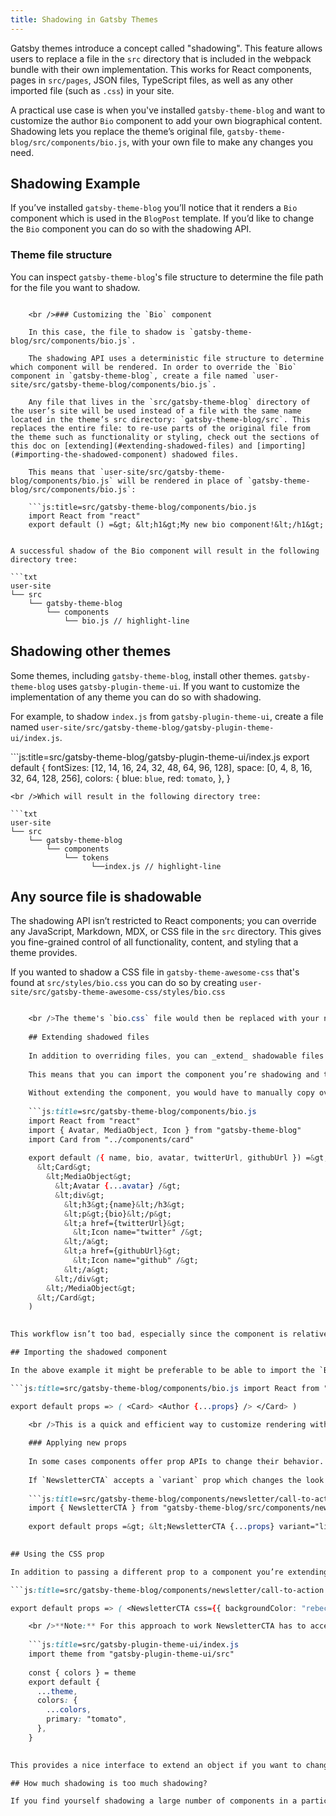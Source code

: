```yaml
---
title: Shadowing in Gatsby Themes
---
```


Gatsby themes introduce a concept called "shadowing". This feature allows users to replace a file in the `src` directory that is included in the webpack bundle with their own implementation. This works for React components, pages in `src/pages`, JSON files, TypeScript files, as well as any other imported file (such as `.css`) in your site.

A practical use case is when you've installed `gatsby-theme-blog` and want to customize the author `Bio` component to add your own biographical content. Shadowing lets you replace the theme’s original file, `gatsby-theme-blog/src/components/bio.js`, with your own file to make any changes you need.

## Shadowing Example

If you’ve installed `gatsby-theme-blog` you’ll notice that it renders a `Bio` component which is used in the `BlogPost` template. If you’d like to change the `Bio` component you can do so with the shadowing API.

### Theme file structure

You can inspect `gatsby-theme-blog`'s file structure to determine the file path for the file you want to shadow.

```txt:title="tree gatsby-theme-blog" ├── gatsby-config.js ├── gatsby-node.js └── src ├── components │ ├── bio-content.js │ ├── bio.js // highlight-line │ ├── header.js │ ├── headings.js │ ├── home-footer.js │ ├── layout.js │ ├── post-footer.js │ ├── post.js │ ├── posts.js │ ├── seo.js │ └── switch.js ├── gatsby-plugin-theme-ui │ ├── colors.js │ ├── components.js │ ├── index.js │ ├── prism.js │ ├── styles.js │ └── typography.js └── templates ├── post.js └── posts.js

    <br />### Customizing the `Bio` component
    
    In this case, the file to shadow is `gatsby-theme-blog/src/components/bio.js`.
    
    The shadowing API uses a deterministic file structure to determine which component will be rendered. In order to override the `Bio` component in `gatsby-theme-blog`, create a file named `user-site/src/gatsby-theme-blog/components/bio.js`.
    
    Any file that lives in the `src/gatsby-theme-blog` directory of the user’s site will be used instead of a file with the same name located in the theme’s src directory: `gatsby-theme-blog/src`. This replaces the entire file: to re-use parts of the original file from the theme such as functionality or styling, check out the sections of this doc on [extending](#extending-shadowed-files) and [importing](#importing-the-shadowed-component) shadowed files.
    
    This means that `user-site/src/gatsby-theme-blog/components/bio.js` will be rendered in place of `gatsby-theme-blog/src/components/bio.js`:
    
    ```js:title=src/gatsby-theme-blog/components/bio.js
    import React from "react"
    export default () =&gt; &lt;h1&gt;My new bio component!&lt;/h1&gt;
    

A successful shadow of the Bio component will result in the following directory tree:

```txt
user-site
└── src
    └── gatsby-theme-blog
        └── components
            └── bio.js // highlight-line
```

## Shadowing other themes

Some themes, including `gatsby-theme-blog`, install other themes. `gatsby-theme-blog` uses `gatsby-plugin-theme-ui`. If you want to customize the implementation of any theme you can do so with shadowing.

For example, to shadow `index.js` from `gatsby-plugin-theme-ui`, create a file named `user-site/src/gatsby-theme-blog/gatsby-plugin-theme-ui/index.js`.

```js:title=src/gatsby-theme-blog/gatsby-plugin-theme-ui/index.js export default { fontSizes: [12, 14, 16, 24, 32, 48, 64, 96, 128], space: [0, 4, 8, 16, 32, 64, 128, 256], colors: { blue: `blue`, red: `tomato`, }, }

    <br />Which will result in the following directory tree:
    
    ```txt
    user-site
    └── src
        └── gatsby-theme-blog
            └── components
                └── tokens
                      └──index.js // highlight-line
    

## Any source file is shadowable

The shadowing API isn’t restricted to React components; you can override any JavaScript, Markdown, MDX, or CSS file in the `src` directory. This gives you fine-grained control of all functionality, content, and styling that a theme provides.

If you wanted to shadow a CSS file in `gatsby-theme-awesome-css` that's found at `src/styles/bio.css` you can do so by creating `user-site/src/gatsby-theme-awesome-css/styles/bio.css`

```js:title=user-site/src/gatsby-theme-awesome-css/styles/bio.css .bio { border: 10px solid tomato; }

    <br />The theme's `bio.css` file would then be replaced with your new CSS file.
    
    ## Extending shadowed files
    
    In addition to overriding files, you can _extend_ shadowable files.
    
    This means that you can import the component you’re shadowing and then render it. Consider a scenario where you have a custom `Card` component that you want to wrap the author’s bio in.
    
    Without extending the component, you would have to manually copy over the entire component implementation from the theme to wrap it with your custom shadowed component. It might look something like:
    
    ```js:title=src/gatsby-theme-blog/components/bio.js
    import React from "react"
    import { Avatar, MediaObject, Icon } from "gatsby-theme-blog"
    import Card from "../components/card"
    
    export default ({ name, bio, avatar, twitterUrl, githubUrl }) =&gt; (
      &lt;Card&gt;
        &lt;MediaObject&gt;
          &lt;Avatar {...avatar} /&gt;
          &lt;div&gt;
            &lt;h3&gt;{name}&lt;/h3&gt;
            &lt;p&gt;{bio}&lt;/p&gt;
            &lt;a href={twitterUrl}&gt;
              &lt;Icon name="twitter" /&gt;
            &lt;/a&gt;
            &lt;a href={githubUrl}&gt;
              &lt;Icon name="github" /&gt;
            &lt;/a&gt;
          &lt;/div&gt;
        &lt;/MediaObject&gt;
      &lt;/Card&gt;
    )
    

This workflow isn’t too bad, especially since the component is relatively straightforward. However, it could be optimized in scenarios where you want to wrap a component or pass a different prop without having to worry about the component’s internals.

## Importing the shadowed component

In the above example it might be preferable to be able to import the `Bio` component and wrap it with your `Card`. When importing, you can do the following instead:

```js:title=src/gatsby-theme-blog/components/bio.js import React from "react" import { Author } from "gatsby-theme-blog/src/components/bio" import Card from "../components/card"

export default props => ( <Card> <Author {...props} /> </Card> )

    <br />This is a quick and efficient way to customize rendering without needing to worry about the implementation details of the component you’re looking to customize. Importing the shadowed component means you can use composition, leveraging a great feature from React.
    
    ### Applying new props
    
    In some cases components offer prop APIs to change their behavior. With component extending you can import that component and then add your new prop to change it.
    
    If `NewsletterCTA` accepts a `variant` prop which changes the look and colors of the call to action, you can use it when you extend the component. Below, `NewsletterCTA` is re-exported and `variant="link"` is added in the shadowed file to override its default value.
    
    ```js:title=src/gatsby-theme-blog/components/newsletter/call-to-action.js
    import { NewsletterCTA } from "gatsby-theme-blog/src/components/newsletter"
    
    export default props =&gt; &lt;NewsletterCTA {...props} variant="link" /&gt;
    

## Using the CSS prop

In addition to passing a different prop to a component you’re extending, you might want to apply CSS using the [Emotion CSS prop](/docs/emotion/). This will allow you to change the styling of a particular component without changing any of its functionality.

```js:title=src/gatsby-theme-blog/components/newsletter/call-to-action.js import { NewsletterCTA } from "gatsby-theme-blog/src/components/newsletter"

export default props => ( <NewsletterCTA css={{ backgroundColor: "rebeccapurple", color: "white", boxShadow: "none", }} {...props} /> )

    <br />**Note:** For this approach to work NewsletterCTA has to accept a `className` property to apply styles after the CSS prop is transformed by the Emotion babel plugin.
    
    ```js:title=src/gatsby-plugin-theme-ui/index.js
    import theme from "gatsby-plugin-theme-ui/src"
    
    const { colors } = theme
    export default {
      ...theme,
      colors: {
        ...colors,
        primary: "tomato",
      },
    }
    

This provides a nice interface to extend an object if you want to change a couple values from the defaults.

## How much shadowing is too much shadowing?

If you find yourself shadowing a large number of components in a particular theme, it might make sense to fork and modify the theme instead. The official Gatsby themes support this pattern using a set of `-core` themes. For example, `gatsby-theme-blog` relies on `gatsby-theme-blog-core` so you can fork `gatsby-theme-blog` (or skip it completely) to render your own components without having to worry about dealing with any of the page creation or data sourcing logic.
